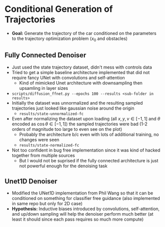 # Conditional Generation of Trajectories
- **Goal:** Generate the trajectory of the car conditioned on the parameters to the trajectory optimization problem ($x_0$ and obstacles)

## Fully Connected Denoiser
- Just used the state trajectory dataset, didn't mess with controls data
- Tried to get a simple baseline architecture implemented that did not require fancy UNet with convolutions and self-attention
    - Kind of mimicked Unet architecture with downsampling then upsamling in layer sizes
- `scripts/diffusion_ffnet.py --epochs 100 --results <sub-folder in results>`
- Initially the dataset was unnormalized and the resulting sampled trajectories just looked like gaussian noise around the origin
    - `results/state-unnormalized-fc`
- Even after normalizing the dataset upon loading (all $x,y,v \in [-1, 1]$ and $\theta$ encoded as $\cos \theta \in [-1, 1]$) the sampled trajectories were bad (1-2 orders of magnitude too large to even see on the plot)
    - Probably the architecture b/c even with lots of additional training, no changes were seen
    - `results/state-normalized-fc`
- Not too confident in bug free implementation since it was kind of hacked together from multiple sources
    - But I would not be suprised if the fully connected architecture is just not powerful enough for the denoising task

## Unet1D Denoiser
- Modified the UNet1D implementation from Phil Wang so that it can be conditioned on something for classifier free guidance (also implemented in same repo but only for 2D case)
- **Hypothesis:** Inductive biases introduced by convolutions, self-attention, and up/down sampling will help the denoiser perform much better (at least it should since each pass requires so much more compute)